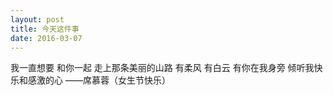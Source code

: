 ```yaml
---
layout: post
title: 今天这件事
date: 2016-03-07
---
```


我一直想要  和你一起  走上那条美丽的山路  有柔风  有白云  有你在我身旁  倾听我快乐和感激的心 ——席慕蓉（女生节快乐） 
